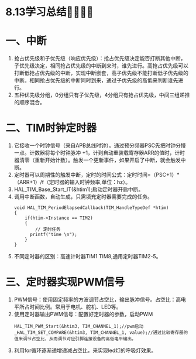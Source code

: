# 8.13学习总结🗼🗼🗼🗼
# 一、中断
1. 抢占优先级和子优先级（响应优先级）：抢占优先级决定能否打断其他中断，子优先级决定，相同抢占优先级的中断到来时，谁先进行。高抢占优先级可以打断低抢占优先级的中断，实现中断嵌套，高子优先级不能打断低子优先级的中断。相同抢占优先级的中断同时到来，通过子优先级的高低来判断谁先进行。
2. 五种优先级分组，0分组只有子优先级，4分组只有抢占优先级，中间三组递推的顺序混合。
# 二、TIM时钟定时器
1. 它接收一个时钟信号（来自APB总线时钟）。通过预分频器PSC先把时钟分慢一点。计数器将每个时钟脉冲 +1，计到自动重装载寄存器ARR的值时，计时器清零（重新开始计数）。触发一个更新事件，如果开启了中断，就会触发中断。
2. 定时器可以周期性的触发中断，定时的时间公式：定时时间=（PSC+1）*（ARR+1）/f（定时器的输入时钟频率,单位：hz）。
3. HAL_TIM_Base_Start_IT(&htim1);启动定时器开启中断。
4. 调用中断函数，自动生成，只需填充定时器需要完成的任务。
    ```
    void HAL_TIM_PeriodElapsedCallback(TIM_HandleTypeDef *htim)
    {
        if(htim->Instance == TIM2)
        {
            // 定时任务
          printf("time \n");
        }
    }
5. 不同定时器的区别：高速计时器TIM1 TIM8,通用定时器TIM2-5。
# 三、定时器实现PWM信号
1. PWM信号：使用固定频率的方波调节占空比，输出脉冲信号。占空比：高电平所占时间比例。常用于电机、舵机、LED等。
2. 使用定时器输出PWM信号：配置好定时器的参数，启动PWM
   ```
   HAL_TIM_PWM_Start(&htim3, TIM_CHANNEL_1);//pwm启动
   _HAL_TIM_SET_COMPARE(&htim3, TIM_CHANNEL_1, value);//通过比较寄存器的值来调节占空比，从而调节对应引脚连接设备的高低电平输出。
3. 利用for循环逐渐递增递减占空比，来实现led灯的呼吸灯效果。




 
